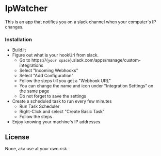 # IpWatcher

This is an app that notifies you on a slack channel when your computer's IP changes.

### Installation

- Build it
- Figure out what is your hookUrl from slack.
    - Go to https://`{your space}`.slack.com/apps/manage/custom-integrations
    - Select "Incoming Webhooks"
    - Select "Add Configuration"
    - Follow the steps till you get a "Webhook URL"
    - You can change the name and icon under "Integration Settings" on the same page
    - Do not forget to save the settings
- Create a scheduled task to run every few minutes
    - Run Task Scheduler
    - Right-Click and select "Create Basic Task"
    - Follow the steps
- Enjoy knowing your machine's IP addresses


License
----

None, aka use at your own risk